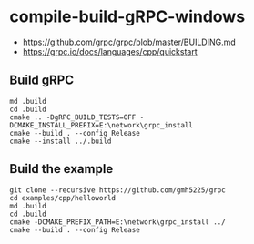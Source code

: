 # compile-build-gRPC-windows

- https://github.com/grpc/grpc/blob/master/BUILDING.md
- https://grpc.io/docs/languages/cpp/quickstart


## Build gRPC
```
md .build
cd .build
cmake .. -DgRPC_BUILD_TESTS=OFF -DCMAKE_INSTALL_PREFIX=E:\network\grpc_install
cmake --build . --config Release
cmake --install ../.build
```

## Build the example
```
git clone --recursive https://github.com/gmh5225/grpc
cd examples/cpp/helloworld
md .build
cd .build
cmake -DCMAKE_PREFIX_PATH=E:\network\grpc_install ../
cmake --build . --config Release
```
